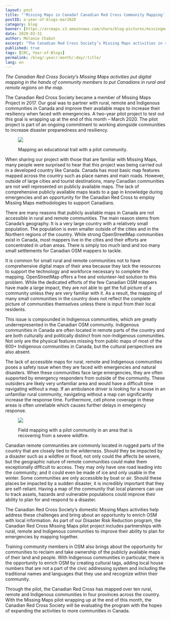 ```yaml
---
layout: post
title: "'Missing Maps in Canada? Canadian Red Cross Community Mapping' – A Year of Blogs – March 2020"
postID: a-year-of-blogs-mar2020
category: blog
banner: [https://arcmaps.s3.amazonaws.com/share/blog-pictures/missingmaps-blog_20200331_banner.jpg]
date: 2020-03-31
author: Melanie Chabot
excerpt: "The Canadian Red Cross Society’s Missing Maps activities in rural, remote and Indigenous communities."
published: true
tags: [CRC, Year-of-Blogs]
permalink: /blog/:year/:month/:day/:title/
lang: en
---
```

*The Canadian Red Cross Society’s Missing Maps activities put digital mapping in the hands of community members to put Canadians in rural and remote regions on the map.*

The Canadian Red Cross Society became a member of Missing Maps Project in 2017. Our goal was to partner with rural, remote and Indigenous communities in Canada and improve their available maps to increase their resiliency when faced with emergencies. A two-year pilot project to test out this goal is wrapping up at the end of this month – March 2020. The pilot project is part of an ongoing commitment to working alongside communities to increase disaster preparedness and resiliency.

<figure>
<img src="https://arcmaps.s3.amazonaws.com/share/blog-pictures/missingmaps-blog_20200331_photo1.JPG">
<p class="caption"> Mapping an educational trail with a pilot community.</p>
</figure>

When sharing our project with those that are familiar with Missing Maps, many people were surprised to hear that this project was being carried out in a developed country like Canada. Canada has most basic map features mapped across the country such as place names and main roads. However, outside of large cities and tourist destinations, many Canadian communities are not well represented on publicly available maps. The lack of comprehensive publicly available maps leads to a gap in knowledge during emergencies and an opportunity for the Canadian Red Cross to employ Missing Maps methodologies to support Canadians.

There are many reasons that publicly available maps in Canada are not accessible in rural and remote communities. The main reason stems from Canada’s geography. It is a very large country with a relatively small population. The population is even smaller outside of the cities and in the Northern regions of the country. While strong OpenStreetMap communities exist in Canada, most mappers live in the cities and their efforts are concentrated in urban areas. There is simply too much land and too many small settlements for Canadian OSM mappers to tackle.

It is common for small rural and remote communities not to have comprehensive digital maps of their area because they lack the resources to support the technology and workforce necessary to complete the mapping. OpenStreetMap offers a free and volunteer-led solution to this problem. While the dedicated efforts of the few Canadian OSM mappers have made a large impact, they are not able to get the full picture of a community unless they are very familiar with it. As a result, the mapping of many small communities in the country does not reflect the complete picture of communities themselves unless there is input from their local residents. 

This issue is compounded in Indigenous communities, which are greatly underrepresented in the Canadian OSM community. Indigenous communities in Canada are often located in remote parts of the country and are both culturally and politically distinct from non-Indigenous communities. Not only are the physical features missing from public maps of most of the 600+ Indigenous communities in Canada, but the cultural perspectives are also absent.

The lack of accessible maps for rural, remote and Indigenous communities poses a safety issue when they are faced with emergencies and natural disasters. When these communities face large emergencies, they are often supported by emergency responders from outside of the community. These outsiders are likely very unfamiliar area and would have a difficult time navigating without a map. If an ambulance driver is looking for a house in an unfamiliar rural community, navigating without a map can significantly increase the response time. Furthermore, cell phone coverage in these areas is often unreliable which causes further delays in emergency response.

<figure>
<img src="https://arcmaps.s3.amazonaws.com/share/blog-pictures/missingmaps-blog_20200331_photo2.JPG">
<p class="caption"> Field mapping with a pilot community in an area that is recovering from a severe wildfire.</p>
</figure>

Canadian remote communities are commonly located in rugged parts of the country that are closely tied to the wilderness. Should they be impacted by a disaster such as a wildfire or flood, not only could the affects be severe, but the geographic nature of remote communities could make them exceptionally difficult to access. They may only have one road leading into the community; and it could even be made of ice and only usable in the winter. Some communities are only accessible by boat or air. Should these places be impacted by a sudden disaster, it is incredibly important that they are self-reliant. Having a map of the community that local planners can use to track assets, hazards and vulnerable populations could improve their ability to plan for and respond to a disaster.

The Canadian Red Cross Society’s domestic Missing Maps activities help address these challenges and bring about an opportunity to enrich OSM with local information. As part of our Disaster Risk Reduction program, the Canadian Red Cross Missing Maps pilot project includes partnerships with rural, remote and Indigenous communities to improve their ability to plan for emergencies by mapping together.

Training community members in OSM also brings about the opportunity for communities to reclaim and take ownership of the publicly available maps of their land and people. With Indigenous communities in particular, there is the opportunity to enrich OSM by creating cultural tags, adding local house numbers that are not a part of the civic addressing system and including the traditional names and languages that they use and recognize within their community. 

Through the pilot, the Canadian Red Cross has mapped over ten rural, remote and Indigenous communities in four provinces across the country. With the Missing Maps pilot wrapping up at the end of this month, the Canadian Red Cross Society will be evaluating the program with the hopes of expanding the activities to more communities in Canada.
